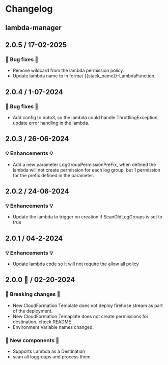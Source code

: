 # Changelog

## lambda-manager

## 2.0.5  / 17-02-2025
### 🧰 Bug fixes 🧰
- Remove wildcard from the lambda permission policy.
- Update lambda name to in format {{stack_name}}-LambdaFunction.

## 2.0.4  / 1-07-2024
### 🧰 Bug fixes 🧰
- Add config to boto3, so the lambda could handle ThrottlingException, update error handling in the lambda.

## 2.0.3  / 26-06-2024
### 💡 Enhancements 💡
- Add a new parameter LogGroupPermissionPreFix, when defined the lambda will not create permission for each log group, but 1 permission for the prefix defined in the parameter.

## 2.0.2  / 24-06-2024
### 💡 Enhancements 💡
- Update the lambda to trigger on creation if ScanOldLogGroups is set to true

## 2.0.1  / 04-2-2024
### 💡 Enhancements 💡
- Update lambda code so it will not require the allow all policy

## 2.0.0 🎉 / 02-20-2024
### 🛑 Breaking changes 🛑
- New CloudFormation Template does not deploy firehose stream as part of the deployment.
- New CloudFormation Temaplate does not create permissions for destination, check README.
- Environment Variable names changed.

### 🚀 New components 🚀
- Supports Lambda as a Destination
- scan all loggroups and process them.

<!-- To add a new entry write: -->
<!-- ### version / full date -->
<!-- * [Update/Bug fix] message that describes the changes that you apply -->